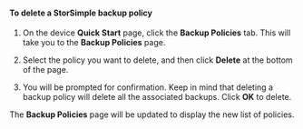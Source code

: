 <properties 
   pageTitle="Delete a StorSimple backup policy"
   description="Explains how you can use the StorSimple Manager service to delete a backup policy."
   services="storsimple"
   documentationCenter="NA"
   authors="SharS"
   manager="carolz"
   editor="" />
<tags 
   ms.service="storsimple"
   ms.devlang="NA"
   ms.topic="article"
   ms.tgt_pltfrm="NA"
   ms.workload="TBD"
   ms.date="08/13/2015"
   ms.author="v-sharos" />

#### To delete a StorSimple backup policy

1. On the device **Quick Start** page, click the **Backup Policies** tab. This will take you to the **Backup Policies** page.

2. Select the policy you want to delete, and then click **Delete** at the bottom of the page.

3. You will be prompted for confirmation. Keep in mind that deleting a backup policy will delete all the associated backups. Click **OK** to delete.

The **Backup Policies** page will be updated to display the new list of policies.
 



